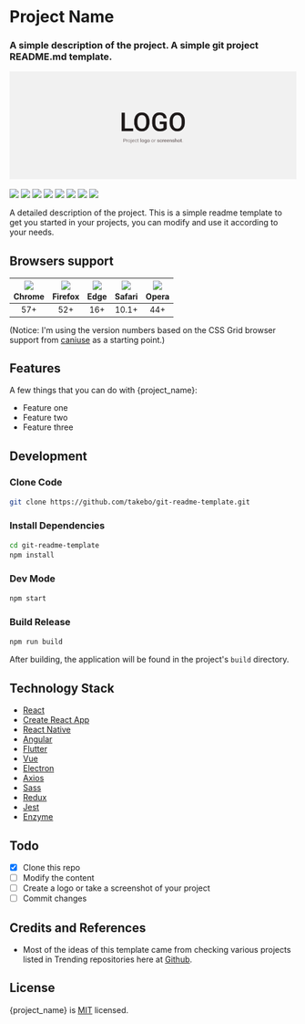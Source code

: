 # Project Name

### A simple description of the project. A simple git project README.md template.

<img src="screenshot.png">

![](https://flat.badgen.net/github/status/takebo/git-readme-template)
![](https://flat.badgen.net/github/commits/takebo/git-readme-template)
![](https://flat.badgen.net/github/last-commit/takebo/git-readme-template?color=cyan)
![](https://flat.badgen.net/github/issues/takebo/git-readme-template)
![](https://flat.badgen.net/github/open-issues/takebo/git-readme-template?color=red)
![](https://flat.badgen.net/github/stars/takebo/git-readme-template?color=yellow)
![](https://flat.badgen.net/github/forks/takebo/git-readme-template?color=purple)
![](https://flat.badgen.net/github/license/takebo/git-readme-template)

A detailed description of the project. This is a simple readme template to get you started in your projects, you can modify and use it according to your needs.

## Browsers support

| ![](https://www.w3schools.com/images/compatible_chrome.gif)<br>Chrome | ![](https://www.w3schools.com/images/compatible_firefox.gif)<br>Firefox | ![](https://www.w3schools.com/images/compatible_edge.gif)<br>Edge | ![](https://www.w3schools.com/images/compatible_safari.gif)<br>Safari | ![](https://www.w3schools.com/images/compatible_opera.gif)<br>Opera |
| :-------------------------------------------------------------------: | :---------------------------------------------------------------------: | :---------------------------------------------------------------: | :-------------------------------------------------------------------: | :-----------------------------------------------------------------: |
|                                  57+                                  |                                   52+                                   |                                16+                                |                                 10.1+                                 |                                 44+                                 |

(Notice: I'm using the version numbers based on the CSS Grid browser support from [caniuse](http://www.caniuse.com) as a starting point.)

## Features

A few things that you can do with {project_name}:

- Feature one
- Feature two
- Feature three

## Development

### Clone Code

```bash
git clone https://github.com/takebo/git-readme-template.git
```

### Install Dependencies

```bash
cd git-readme-template
npm install
```

### Dev Mode

```bash
npm start
```

### Build Release

```bash
npm run build
```

After building, the application will be found in the project's `build` directory.

## Technology Stack

- [React](https://reactjs.org/)
- [Create React App](https://github.com/facebook/create-react-app)
- [React Native](https://facebook.github.io/react-native/)
- [Angular](https://angular.io/)
- [Flutter](https://flutter.dev/)
- [Vue](https://vuejs.org/)
- [Electron](https://electronjs.org/)
- [Axios](https://github.com/axios/axios)
- [Sass](https://github.com/sass/node-sass)
- [Redux](https://redux.js.org/)
- [Jest](https://jestjs.io/)
- [Enzyme](https://airbnb.io/enzyme/)

## Todo

- [x] Clone this repo
- [ ] Modify the content
- [ ] Create a logo or take a screenshot of your project
- [ ] Commit changes

## Credits and References

- Most of the ideas of this template came from checking various projects listed in Trending repositories here at [Github](https://github.com/trending).

## License

{project_name} is [MIT](LICENSE) licensed.
